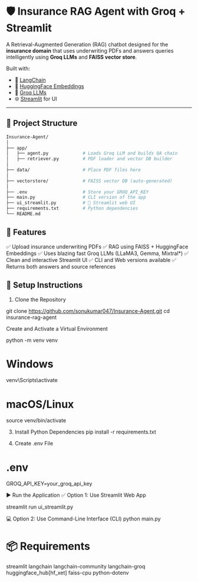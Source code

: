 # 🛡️ Insurance RAG Agent with Groq + Streamlit

A Retrieval-Augmented Generation (RAG) chatbot designed for the **insurance domain** that uses underwriting PDFs and answers queries intelligently using **Groq LLMs** and **FAISS vector store**.

Built with:
- 🔗 [LangChain](https://www.langchain.com/)
- 🤗 [HuggingFace Embeddings](https://huggingface.co/)
- 🧠 [Groq LLMs](https://console.groq.com/)
- 🌐 [Streamlit](https://streamlit.io/) for UI

---

## 📂 Project Structure

```bash
Insurance-Agent/
│
├── app/
│   ├── agent.py             # Loads Groq LLM and builds QA chain
│   ├── retriever.py         # PDF loader and vector DB builder
│
├── data/                    # Place PDF files here
│
├── vectorstore/             # FAISS vector DB (auto-generated)
│
├── .env                     # Store your GROQ_API_KEY
├── main.py                  # CLI version of the app
├── ui_streamlit.py          # 📱 Streamlit web UI
├── requirements.txt         # Python dependencies
└── README.md
```


## 🚀 Features
✅ Upload insurance underwriting PDFs
✅ RAG using FAISS + HuggingFace Embeddings
✅ Uses blazing fast Groq LLMs (LLaMA3, Gemma, Mixtral*)
✅ Clean and interactive Streamlit UI
✅ CLI and Web versions available
✅ Returns both answers and source references

## 🔧 Setup Instructions
1. Clone the Repository

git clone https://github.com/sonukumar047/Insurance-Agent.git
cd insurance-rag-agent

 Create and Activate a Virtual Environment

python -m venv venv
# Windows
venv\Scripts\activate
# macOS/Linux
source venv/bin/activate

3. Install Python Dependencies
pip install -r requirements.txt

4. Create .env File
 # .env
GROQ_API_KEY=your_groq_api_key

▶️ Run the Application
✅ Option 1: Use Streamlit Web App

streamlit run ui_streamlit.py

💻 Option 2: Use Command-Line Interface (CLI)
python main.py

# 📦 Requirements

streamlit
langchain
langchain-community
langchain-groq
huggingface_hub[hf_xet]
faiss-cpu
python-dotenv

